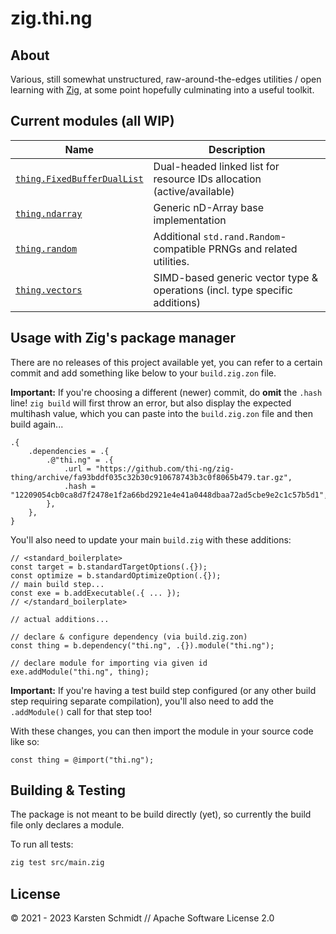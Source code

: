 # zig.thi.ng

## About

Various, still somewhat unstructured, raw-around-the-edges utilities / open
learning with [Zig](https://ziglang.org), at some point hopefully culminating
into a useful toolkit.

## Current modules (all WIP)

| Name                                               | Description                                                                 |
| -------------------------------------------------- | --------------------------------------------------------------------------- |
| [`thing.FixedBufferDualList`](./src/dual-list.zig) | Dual-headed linked list for resource IDs allocation (active/available)      |
| [`thing.ndarray`](./src/ndarray.zig)               | Generic nD-Array base implementation                                        |
| [`thing.random`](./src/random.zig)                 | Additional `std.rand.Random`-compatible PRNGs and related utilities.        |
| [`thing.vectors`](./doc/vectors.md)                | SIMD-based generic vector type & operations (incl. type specific additions) |

## Usage with Zig's package manager

There are no releases of this project available yet, you can refer to a certain
commit and add something like below to your `build.zig.zon` file.

**Important:** If you're choosing a different (newer) commit, do **omit** the
`.hash` line! `zig build` will first throw an error, but also display the
expected multihash value, which you can paste into the `build.zig.zon` file and
then build again...

```zig
.{
    .dependencies = .{
        .@"thi.ng" = .{
            .url = "https://github.com/thi-ng/zig-thing/archive/fa93bddf035c32b30c910678743b3c0f8065b479.tar.gz",
            .hash = "12209054cb0ca8d7f2478e1f2a66bd2921e4e41a0448dbaa72ad5cbe9e2c1c57b5d1",
        },
    },
}
```

You'll also need to update your main `build.zig` with these additions:

```zig
// <standard_boilerplate>
const target = b.standardTargetOptions(.{});
const optimize = b.standardOptimizeOption(.{});
// main build step...
const exe = b.addExecutable(.{ ... });
// </standard_boilerplate>

// actual additions...

// declare & configure dependency (via build.zig.zon)
const thing = b.dependency("thi.ng", .{}).module("thi.ng");

// declare module for importing via given id
exe.addModule("thi.ng", thing);
```

**Important:** If you're having a test build step configured (or any other build
step requiring separate compilation), you'll also need to add the `.addModule()`
call for that step too!

With these changes, you can then import the module in your source code like so:

```zig
const thing = @import("thi.ng");
```

## Building & Testing

The package is not meant to be build directly (yet), so currently the build file
only declares a module.

To run all tests:

```bash
zig test src/main.zig
```

## License

&copy; 2021 - 2023 Karsten Schmidt // Apache Software License 2.0
